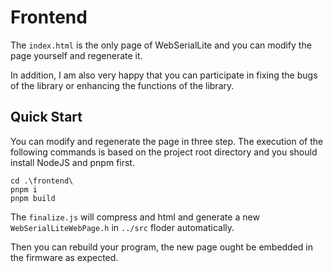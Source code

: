 # Frontend

The `index.html` is the only page of WebSerialLite and you can modify the page yourself and regenerate it.

In addition, I am also very happy that you can participate in fixing the bugs of the library or enhancing the functions of the library.

## Quick Start

You can modify and regenerate the page in three step. The execution of the following commands is based on the project root directory and you should install NodeJS and pnpm first.

```shell
cd .\frontend\
pnpm i
pnpm build
```

The `finalize.js` will compress and html and generate a new `WebSerialLiteWebPage.h` in `../src` floder automatically.

Then you can rebuild your program, the new page ought be embedded in the firmware as expected.
